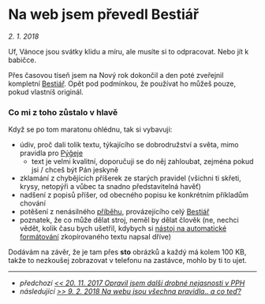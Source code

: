 # Na web jsem převedl Bestiář

*2. 1. 2018*

Uf, Vánoce jsou svátky klidu a míru, ale musíte si to odpracovat. Nebo jít k babičce.

Přes časovou tíseň jsem na Nový rok dokončil a den poté zveřejnil kompletní [Bestiář](https://bestiar.drplus.info).
Opět pod podmínkou, že používat ho můžeš pouze, pokud vlastníš originál.

### Co mi z toho zůstalo v hlavě
Když se po tom maratonu ohlédnu, tak si vybavuji:
 - údiv, proč dali tolik textu, týkajícího se dobrodružství a světa, mimo pravidla pro [Pýǧeje](https://pph.drdplus.info/?version=1.0&trial=1)
   - text je velmi kvalitní, doporučuji se do něj zahloubat, zejména pokud jsi / chceš být Pán jeskyně
 - zklamání z chybějících příšerek ze starých pravidel (všichni ti skřeti, krysy, netopýři a vůbec ta snadno představitelná havěť)
 - nadšení z popisů příšer, od obecného popisu ke konkrétním příkladům chování
 - potěšení z nenásilného [příběhu](https://pribeh.bestiar.drdplus.info), provázejícího celý [Bestiář](https://bestiar.drplus.info/?version=1.0&trial=1)
 - poznatek, že co může dělat stroj, neměl by dělat člověk (ne, nechci vědět, kolik času bych ušetřil, kdybych si [nástoj na automatické formátování](https://github.com/jaroslavtyc/drd-plus-format) zkopírovaného textu napsal dříve)
   
Dodávám na závěr, že je tam přes **sto** obrázků a každý má kolem 100 KB, takže to nezkoušej zobrazovat v telefonu na zastávce, mohlo by ti to ujet.

---

- *předchozí [<< 20. 11. 2017 Opravil jsem další drobné nejasnosti v PPH](2017-11-20-v_pph_zopakovano_ze_vyznacny_smysl_je_nepouzitelny_pri_automatickem_a_zbeznem_hledani.md)*
- *následující [>> 9. 2. 2018 Na webu jsou všechna pravidla.. a co teď?](2018-02-09-na_webu_jsou_vsechna_pravidla_a_co_ted.md)*